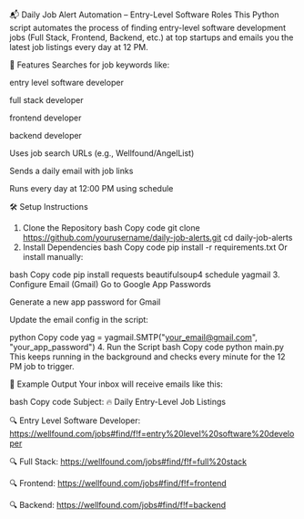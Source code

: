 📬 Daily Job Alert Automation – Entry-Level Software Roles
This Python script automates the process of finding entry-level software development jobs (Full Stack, Frontend, Backend, etc.) at top startups and emails you the latest job listings every day at 12 PM.

🚀 Features
Searches for job keywords like:

entry level software developer

full stack developer

frontend developer

backend developer

Uses job search URLs (e.g., Wellfound/AngelList)

Sends a daily email with job links

Runs every day at 12:00 PM using schedule

🛠️ Setup Instructions
1. Clone the Repository
bash
Copy code
git clone https://github.com/yourusername/daily-job-alerts.git
cd daily-job-alerts
2. Install Dependencies
bash
Copy code
pip install -r requirements.txt
Or install manually:

bash
Copy code
pip install requests beautifulsoup4 schedule yagmail
3. Configure Email (Gmail)
Go to Google App Passwords

Generate a new app password for Gmail

Update the email config in the script:

python
Copy code
yag = yagmail.SMTP("your_email@gmail.com", "your_app_password")
4. Run the Script
bash
Copy code
python main.py
This keeps running in the background and checks every minute for the 12 PM job to trigger.

🧠 Example Output
Your inbox will receive emails like this:

bash
Copy code
Subject: 🔥 Daily Entry-Level Job Listings

🔍 Entry Level Software Developer:
https://wellfound.com/jobs#find/f!f=entry%20level%20software%20developer

🔍 Full Stack:
https://wellfound.com/jobs#find/f!f=full%20stack

🔍 Frontend:
https://wellfound.com/jobs#find/f!f=frontend

🔍 Backend:
https://wellfound.com/jobs#find/f!f=backend
